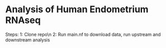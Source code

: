 # Analysis of Human Endometrium RNAseq 
Steps:
1: Clone repo\n
2: Run main.nf to download data, run upstream and downstream analysis 
